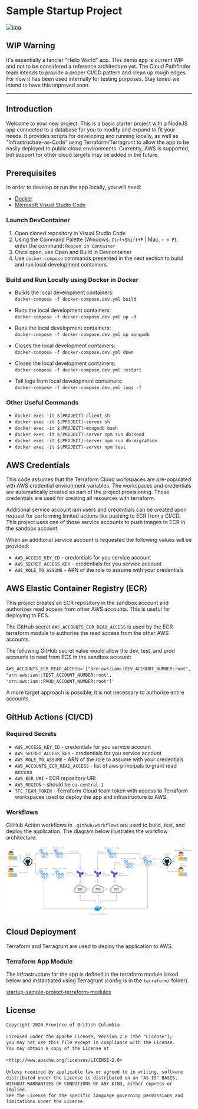 # Sample Startup Project

[![img](https://img.shields.io/badge/Lifecycle-Experimental-339999)](https://github.com/bcgov/repomountie/blob/master/doc/lifecycle-badges.md).

## WIP Warning

It's essentially a fancier "Hello World" app. This demo app is current WIP and not to be considered a reference architecture yet. The Cloud Pathfinder team intends to provide a proper CI/CD pattern and clean up rough edges. For now it has been used internally for testing purposes. Stay tuned we intend to have this improved soon.

---

## Introduction

Welcome to your new project. This is a basic starter project with a NodeJS app connected to a database for you to modify and expand to fit your needs. It provides scripts for developing and running locally, as well as "Infrastructure-as-Code" using Terraform/Terragrunt to allow the app to be easily deployed to public cloud environments. Currently, AWS is supported, but support for other cloud targets may be added in the future.

## Prerequisites

In order to develop or run the app locally, you will need:
- [Docker](https://docs.docker.com/get-docker/)
- [Microsoft Visual Studio Code](https://code.visualstudio.com/)

### Launch DevContainer
1. Open cloned repository in Visual Studio Code
2. Using the Command Palette (Windows: `Ctrl+Shift+P` | Mac: `⇧ ⌘ P`), enter the command: `Reopen in Container`
3. Once open, use Open and Build in Devcontainer
3. Use `docker-compose` commands presented in the next section to build and run local development containers.  


### Build and Run Locally using Docker in Docker

- Builds the local development containers:  
`docker-compose -f docker-compose.dev.yml build`

- Runs the local development containers:  
`docker-compose -f docker-compose.dev.yml up -d`

- Runs the local development containers:  
`docker-compose -f docker-compose.dev.yml up mongodb`

- Closes the local development containers:  
`docker-compose -f docker-compose.dev.yml down`

- Closes the local development containers:  
`docker-compose -f docker-compose.dev.yml restart`

- Tail logs from local development containers:  
`docker-compose -f docker-compose.dev.yml logs -f`

### Other Useful Commands

- `docker exec -it $(PROJECT)-client sh`  
- `docker exec -it $(PROJECT)-server sh`  
- `docker exec -it $(PROJECT)-mongodb bash`  
- `docker exec -it $(PROJECT)-server npm run db:seed`  
- `docker exec -it $(PROJECT)-server npm run db:migration`  
- `docker exec -it $(PROJECT)-server npm test`  


## AWS Credentials

This code assumes that the Terraform Cloud workspaces are pre-populated wth AWS credential environment variables. The workspaces and credentials are automatically created as part of the project provisioning. These credentials are used for creating all resources with terraform.

Additional service account iam users and credentials can be created upon request for performing limited actions like pushing to ECR from a CI/CD. This project uses one of those service accounts to push images to ECR in the sandbox account.

When an additional service account is requested the following values will be provided:

- `AWS_ACCESS_KEY_ID` - credentials for you service account
- `AWS_SECRET_ACCESS_KEY` - credentials for you service account
- `AWS_ROLE_TO_ASSUME` - ARN of the role to assume with your credentials

## AWS Elastic Container Registry (ECR)

This project creates an ECR repository in the sandbox account and authorizes read access from other AWS accounts. This is useful for deploying to ECS.

The GitHub secret `AWS_ACCOUNTS_ECR_READ_ACCESS` is used by the ECR terraform module to authorize the read access from the other AWS accounts.

The following GitHub secret value would allow the dev, test, and prod accounts to read from ECS in the sandbox account:

`AWS_ACCOUNTS_ECR_READ_ACCESS='["arn:aws:iam::DEV_ACCOUNT_NUMBER:root", "arn:aws:iam::TEST_ACCOUNT_NUMBER:root", "arn:aws:iam::PROD_ACCOUNT_NUMBER:root"]'`

A more target approach is possible, it is not necessary to authorize entire accounts.

## GitHub Actions (CI/CD)

### Required Secrets

- `AWS_ACCESS_KEY_ID` - credentials for you service account
- `AWS_SECRET_ACCESS_KEY` - credentials for you service account
- `AWS_ROLE_TO_ASSUME` - ARN of the role to assume with your credentials
- `AWS_ACCOUNTS_ECR_READ_ACCESS` - list of aws principals to grant read access
- `AWS_ECR_URI` - ECR repository URI
- `AWS_REGION` - should be `ca-central-1`
- `TFC_TEAM_TOKEN` - Terraform Cloud team token with access to Terraform workspaces used to deploy the app and infrastructure to AWS.

### Workflows

GitHub Action workflows in `.github/workflows` are used to build, test, and deploy the application. The diagram below illustrates the workflow architecture.

![alt text](docs/images/workflows.png "GitHub Action workflows")

## Cloud Deployment

Terraform and Terragrunt are used to deploy the application to AWS.

### Terraform App Module

The infrastructure for the app is defined in the terraform module linked below and instantiated using Terragrunt (config is in the `terraform/` folder).

[startup-sample-project-terraform-modules](https://github.com/bcgov/startup-sample-project-terraform-modules)

## License

```text
Copyright 2020 Province of British Columbia

Licensed under the Apache License, Version 2.0 (the "License");
you may not use this file except in compliance with the License.
You may obtain a copy of the License at

<http://www.apache.org/licenses/LICENSE-2.0>

Unless required by applicable law or agreed to in writing, software
distributed under the License is distributed on an "AS IS" BASIS,
WITHOUT WARRANTIES OR CONDITIONS OF ANY KIND, either express or implied.
See the License for the specific language governing permissions and
limitations under the License.
```
